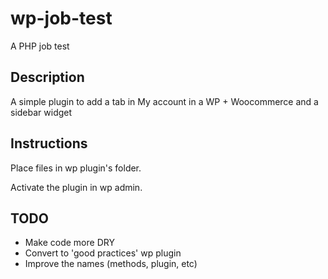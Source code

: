 # wp-job-test
A PHP job test

## Description
A simple plugin to add a tab in My account in a WP + Woocommerce and a sidebar widget

## Instructions
Place files in wp plugin's folder.

Activate the plugin in wp admin.

## TODO
* Make code more DRY
* Convert to 'good practices' wp plugin
* Improve the names (methods, plugin, etc)

